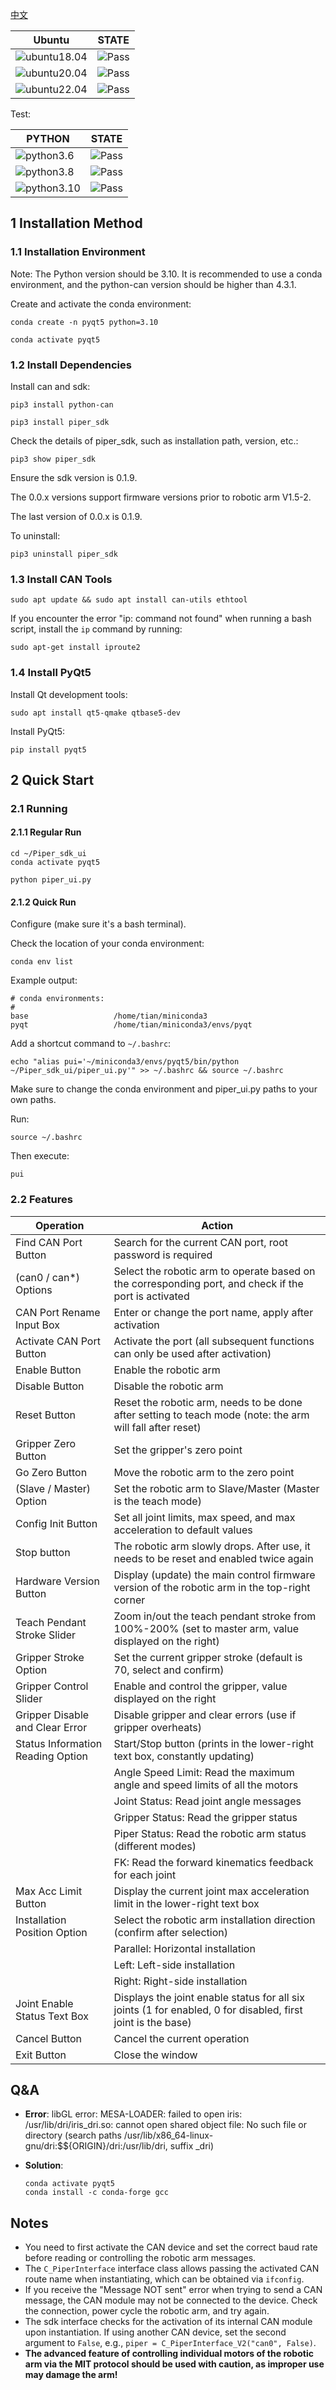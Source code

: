 [中文](README.MD)

|Ubuntu |STATE|
|---|---|
|![ubuntu18.04](https://img.shields.io/badge/Ubuntu-18.04-orange.svg)|![Pass](https://img.shields.io/badge/Pass-blue.svg)|
|![ubuntu20.04](https://img.shields.io/badge/Ubuntu-20.04-orange.svg)|![Pass](https://img.shields.io/badge/Pass-blue.svg)|
|![ubuntu22.04](https://img.shields.io/badge/Ubuntu-22.04-orange.svg)|![Pass](https://img.shields.io/badge/Pass-blue.svg)|

Test:

|PYTHON |STATE|
|---|---|
|![python3.6](https://img.shields.io/badge/Python-3.6-blue.svg)|![Pass](https://img.shields.io/badge/Pass-blue.svg)|
|![python3.8](https://img.shields.io/badge/Python-3.8-blue.svg)|![Pass](https://img.shields.io/badge/Pass-blue.svg)|
|![python3.10](https://img.shields.io/badge/Python-3.10-blue.svg)|![Pass](https://img.shields.io/badge/Pass-blue.svg)|

## 1 Installation Method

### 1.1 Installation Environment

Note: The Python version should be 3.10. It is recommended to use a conda environment, and the python-can version should be higher than 4.3.1.

Create and activate the conda environment:

```shell
conda create -n pyqt5 python=3.10
```

```shell
conda activate pyqt5
```

### 1.2 Install Dependencies

Install can and sdk:

```shell
pip3 install python-can
```

```shell
pip3 install piper_sdk
```

Check the details of piper_sdk, such as installation path, version, etc.:

```shell
pip3 show piper_sdk
```

Ensure the sdk version is 0.1.9.

The 0.0.x versions support firmware versions prior to robotic arm V1.5-2.

The last version of 0.0.x is 0.1.9.

To uninstall:

```shell
pip3 uninstall piper_sdk
```

### 1.3 Install CAN Tools

```shell
sudo apt update && sudo apt install can-utils ethtool
```

If you encounter the error "ip: command not found" when running a bash script, install the `ip` command by running:

```shell
sudo apt-get install iproute2
```

### 1.4 Install PyQt5

Install Qt development tools:

```shell
sudo apt install qt5-qmake qtbase5-dev
```

Install PyQt5:

```shell
pip install pyqt5
```

## 2 Quick Start

### 2.1 Running

#### 2.1.1 Regular Run

```shell
cd ~/Piper_sdk_ui
conda activate pyqt5
```

```shell
python piper_ui.py
```

#### 2.1.2 Quick Run

Configure (make sure it's a bash terminal).

Check the location of your conda environment:

```shell
conda env list
```

Example output:

```
# conda environments:
#
base                   /home/tian/miniconda3
pyqt                   /home/tian/miniconda3/envs/pyqt
```

Add a shortcut command to `~/.bashrc`:

```shell
echo "alias pui='~/miniconda3/envs/pyqt5/bin/python ~/Piper_sdk_ui/piper_ui.py'" >> ~/.bashrc && source ~/.bashrc
```

Make sure to change the conda environment and piper_ui.py paths to your own paths.

Run:

```shell
source ~/.bashrc
```

Then execute:

```shell
pui
```

### 2.2 Features

|Operation |Action|
|---|---|
|Find CAN Port Button|Search for the current CAN port, root password is required|
|(can0 / can*) Options|Select the robotic arm to operate based on the corresponding port, and check if the port is activated|
|CAN Port Rename Input Box|Enter or change the port name, apply after activation|
|Activate CAN Port Button|Activate the port (all subsequent functions can only be used after activation)|
|Enable Button|Enable the robotic arm|
|Disable Button|Disable the robotic arm|
|Reset Button|Reset the robotic arm, needs to be done after setting to teach mode (note: the arm will fall after reset)|
|Gripper Zero Button|Set the gripper's zero point|
|Go Zero Button|Move the robotic arm to the zero point|
|(Slave / Master) Option|Set the robotic arm to Slave/Master (Master is the teach mode)|
|Config Init Button|Set all joint limits, max speed, and max acceleration to default values|
|Stop button|The robotic arm slowly drops. After use, it needs to be reset and enabled twice again|
|Hardware Version Button|Display (update) the main control firmware version of the robotic arm in the top-right corner|
|Teach Pendant Stroke Slider|Zoom in/out the teach pendant stroke from 100%-200% (set to master arm, value displayed on the right)|
|Gripper Stroke Option|Set the current gripper stroke (default is 70, select and confirm)|
|Gripper Control Slider|Enable and control the gripper, value displayed on the right|
|Gripper Disable and Clear Error|Disable gripper and clear errors (use if gripper overheats)|
|Status Information Reading Option|Start/Stop button (prints in the lower-right text box, constantly updating)|
| |Angle Speed Limit: Read the maximum angle and speed limits of all the motors|
| |Joint Status: Read joint angle messages|
| |Gripper Status: Read the gripper status|
| |Piper Status: Read the robotic arm status (different modes)|
| |FK: Read the forward kinematics feedback for each joint|
|Max Acc Limit Button|Display the current joint max acceleration limit in the lower-right text box|
|Installation Position Option|Select the robotic arm installation direction (confirm after selection)|
| |Parallel: Horizontal installation|
| |Left: Left-side installation|
| |Right: Right-side installation|
|Joint Enable Status Text Box|Displays the joint enable status for all six joints (1 for enabled, 0 for disabled, first joint is the base)|
|Cancel Button|Cancel the current operation|
|Exit Button|Close the window|

## Q&A

- **Error**: libGL error: MESA-LOADER: failed to open iris: /usr/lib/dri/iris_dri.so: cannot open shared object file: No such file or directory (search paths /usr/lib/x86_64-linux-gnu/dri:$${ORIGIN}/dri:/usr/lib/dri, suffix _dri)

- **Solution**:
    ```
    conda activate pyqt5
    conda install -c conda-forge gcc
    ```

## Notes

- You need to first activate the CAN device and set the correct baud rate before reading or controlling the robotic arm messages.
- The `C_PiperInterface` interface class allows passing the activated CAN route name when instantiating, which can be obtained via `ifconfig`.
- If you receive the "Message NOT sent" error when trying to send a CAN message, the CAN module may not be connected to the device. Check the connection, power cycle the robotic arm, and try again.
- The sdk interface checks for the activation of its internal CAN module upon instantiation. If using another CAN device, set the second argument to `False`, e.g., `piper = C_PiperInterface_V2("can0", False)`.
- **The advanced feature of controlling individual motors of the robotic arm via the MIT protocol should be used with caution, as improper use may damage the arm!**